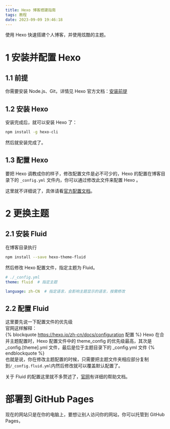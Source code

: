 ```yaml
---
title: Hexo 博客搭建指南
tags: 教程
date: 2023-09-09 19:46:18
---
```


使用 Hexo 快速搭建个人博客，并使用炫酷的主题。
<!--more-->
# 1 安装并配置 Hexo
## 1.1 前提
你需要安装 Node.js、Git，详情见 Hexo 官方文档：[安装前提](https://hexo.io/zh-cn/docs/#安装前提)  

## 1.2 安装 Hexo
安装完成后，就可以安装 Hexo 了：
```bash
npm install -g hexo-cli
```
然后就安装完成了。

## 1.3 配置 Hexo
要把 Hexo 调教成你的样子，修改配置文件是必不可少的，Hexo 的配置在博客目录下的 `_config.yml` 文件内，你可以通过修改此文件来配置 Hexo 。  

这里就不详细说了，具体请看[官方配置文档](https://hexo.io/zh-cn/docs/configuration)。

# 2 更换主题
## 2.1 安装 Fluid
在博客目录执行
```bash
npm install --save hexo-theme-fluid
```
然后修改 Hexo 配置文件，指定主题为 Fluid。
```yaml
# ./_config.yml
theme: fluid  # 指定主题

language: zh-CN  # 指定语言，会影响主题显示的语言，按需修改
```

## 2.2 配置 Fluid
这里要先说一下配置文件的优先级  
官网这样解释：  
{% blockquote https://hexo.io/zh-cn/docs/configuration 配置 %}
Hexo 在合并主题配置时，Hexo 配置文件中的 theme_config 的优先级最高，其次是 _config.[theme].yml 文件，最后是位于主题目录下的 _config.yml 文件
{% endblockquote %}  
也就是说，你在修改主题配置的时候，只需要把主题文件夹相应部分复制到`/_config.fluid.yml`内然后修改就可以覆盖默认配置了。  

关于 Fluid 的配置这里就不多赘述了，[官网](https://hexo.fluid-dev.com/docs/)有详细的帮助文档。  

# 部署到 GitHub Pages
现在的网站只是在你的电脑上，要想让别人访问你的网站，你可以托管到 GitHub Pages，